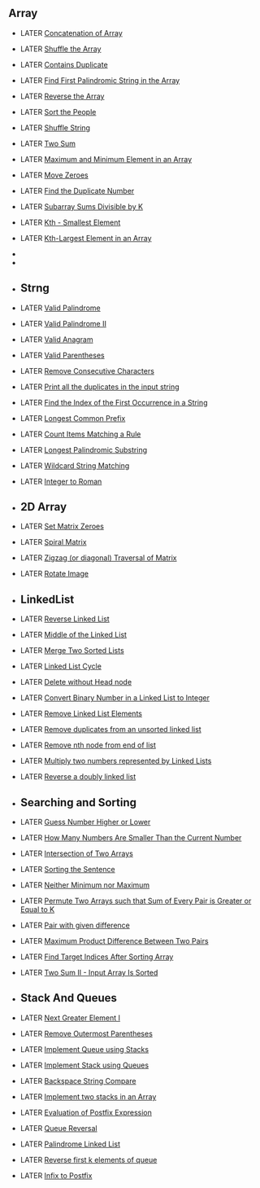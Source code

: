 ## Array
- LATER [Concatenation of Array](https://leetcode.com/problems/concatenation-of-array/)
- LATER [Shuffle the Array](https://leetcode.com/problems/shuffle-the-array/)
- LATER [Contains Duplicate](https://leetcode.com/problems/contains-duplicate/)
- LATER [Find First Palindromic String in the Array](https://leetcode.com/problems/find-first-palindromic-string-in-the-array/)
- LATER [Reverse the Array](https://www.geeksforgeeks.org/write-a-program-to-reverse-an-array-or-string/)
- LATER [Sort the People](https://leetcode.com/problems/sort-the-people/)
- LATER [Shuffle String](https://leetcode.com/problems/shuffle-string/)
- LATER [Two Sum](https://leetcode.com/problems/two-sum/)
- LATER [Maximum and Minimum Element in an Array](https://www.geeksforgeeks.org/maximum-and-minimum-in-an-array/)
- LATER [Move Zeroes](https://leetcode.com/problems/move-zeroes/)
- LATER [Find the Duplicate Number](https://leetcode.com/problems/find-the-duplicate-number/)
- LATER [Subarray Sums Divisible by K](https://leetcode.com/problems/subarray-sums-divisible-by-k/)
- LATER [Kth - Smallest Element](https://practice.geeksforgeeks.org/problems/kth-smallest-element5635/1)
- LATER [Kth-Largest Element in an Array](https://leetcode.com/problems/kth-largest-element-in-an-array/)
-
-
- ## Strng
- LATER [Valid Palindrome](https://leetcode.com/problems/valid-palindrome/)
- LATER [Valid Palindrome II](https://leetcode.com/problems/valid-palindrome-ii/)
- LATER [Valid Anagram](https://leetcode.com/problems/valid-anagram/)
- LATER [Valid Parentheses](https://leetcode.com/problems/valid-parentheses/)
- LATER [Remove Consecutive Characters](https://practice.geeksforgeeks.org/problems/consecutive-elements2306/1)
- LATER [Print all the duplicates in the input string](https://www.geeksforgeeks.org/print-all-the-duplicates-in-the-input-string/)
- LATER [Find the Index of the First Occurrence in a String](https://leetcode.com/problems/find-the-index-of-the-first-occurrence-in-a-string/)
- LATER [Longest Common Prefix](https://leetcode.com/problems/longest-common-prefix/)
- LATER [Count Items Matching a Rule](https://leetcode.com/problems/count-items-matching-a-rule/)
- LATER [Longest Palindromic Substring](https://leetcode.com/problems/longest-palindromic-substring/)
- LATER [Wildcard String Matching](https://practice.geeksforgeeks.org/problems/wildcard-string-matching1126/1)
- LATER [Integer to Roman](https://leetcode.com/problems/integer-to-roman/)

- ## 2D Array
- LATER [Set Matrix Zeroes](https://leetcode.com/problems/set-matrix-zeroes/)
- LATER [Spiral Matrix](https://leetcode.com/problems/spiral-matrix/)
- LATER [Zigzag (or diagonal) Traversal of Matrix](https://www.geeksforgeeks.org/zigzag-or-diagonal-traversal-of-matrix/)
- LATER [Rotate Image](https://leetcode.com/problems/rotate-image/)

- ## LinkedList
- LATER [Reverse Linked List](https://leetcode.com/problems/reverse-linked-list/)
- LATER [Middle of the Linked List](https://leetcode.com/problems/middle-of-the-linked-list/)
- LATER [Merge Two Sorted Lists](https://leetcode.com/problems/merge-two-sorted-lists/)
- LATER [Linked List Cycle](https://leetcode.com/problems/linked-list-cycle/)
- LATER [Delete without Head node](https://www.geeksforgeeks.org/given-only-a-pointer-to-a-node-to-be-deleted-in-a-singly-linked-list-how-do-you-delete-it/)
- LATER [Convert Binary Number in a Linked List to Integer](https://leetcode.com/problems/convert-binary-number-in-a-linked-list-to-integer/)
- LATER [Remove Linked List Elements](https://leetcode.com/problems/remove-linked-list-elements/)
- LATER [Remove duplicates from an unsorted linked list](https://www.geeksforgeeks.org/remove-duplicates-from-an-unsorted-linked-list/)
- LATER [Remove nth node from end of list](https://leetcode.com/problems/remove-nth-node-from-end-of-list/)
- LATER [Multiply two numbers represented by Linked Lists](https://www.geeksforgeeks.org/multiply-two-numbers-represented-linked-lists/)
- LATER [Reverse a doubly linked list](https://practice.geeksforgeeks.org/problems/reverse-a-doubly-linked-list/1)

- ## Searching and Sorting
- LATER [Guess Number Higher or Lower](https://leetcode.com/problems/guess-number-higher-or-lower/)
- LATER [How Many Numbers Are Smaller Than the Current Number](https://leetcode.com/problems/how-many-numbers-are-smaller-than-the-current-number/)
- LATER [Intersection of Two Arrays](https://leetcode.com/problems/intersection-of-two-arrays/)
- LATER [Sorting the Sentence](https://leetcode.com/problems/sorting-the-sentence/)
- LATER [Neither Minimum nor Maximum](https://leetcode.com/problems/neither-minimum-nor-maximum/)
- LATER [Permute Two Arrays such that Sum of Every Pair is Greater or Equal to K](https://www.geeksforgeeks.org/permute-two-arrays-sum-every-pair-greater-equal-k/)
- LATER [Pair with given difference](https://www.geeksforgeeks.org/find-a-pair-with-the-given-difference/)
- LATER [Maximum Product Difference Between Two Pairs](https://leetcode.com/problems/maximum-product-difference-between-two-pairs/)
- LATER [Find Target Indices After Sorting Array](https://leetcode.com/problems/find-target-indices-after-sorting-array/)
- LATER [Two Sum II - Input Array Is Sorted](https://leetcode.com/problems/two-sum-ii-input-array-is-sorted/)



- ## Stack And Queues
- LATER [Next Greater Element I](https://leetcode.com/problems/next-greater-element-i/)
- LATER [Remove Outermost Parentheses](https://leetcode.com/problems/remove-outermost-parentheses/)
- LATER [Implement Queue using Stacks](https://leetcode.com/problems/implement-queue-using-stacks/)
- LATER [Implement Stack using Queues](https://leetcode.com/problems/implement-stack-using-queues/)
- LATER [Backspace String Compare](https://leetcode.com/problems/backspace-string-compare/)
- LATER [Implement two stacks in an Array](https://www.geeksforgeeks.org/implement-two-stacks-in-an-array/)
- LATER [Evaluation of Postfix Expression](https://www.geeksforgeeks.org/stack-set-4-evaluation-postfix-expression/)
- LATER [Queue Reversal](https://practice.geeksforgeeks.org/problems/queue-reversal/1)
- LATER [Palindrome Linked List](https://leetcode.com/problems/palindrome-linked-list/)
- LATER [Reverse first k elements of queue](https://practice.geeksforgeeks.org/problems/reverse-first-k-elements-of-queue/1)
- LATER [Infix to Postfix](https://www.geeksforgeeks.org/stack-set-2-infix-to-postfix/)
